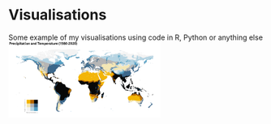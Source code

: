 # Visualisations
Some example of my visualisations using code in R, Python or anything else
<img src="https://github.com/fcojara506/Visualisations/blob/main/bivariate_map_global/BivariateMap_Precipitation_Temperature.png" width="300">